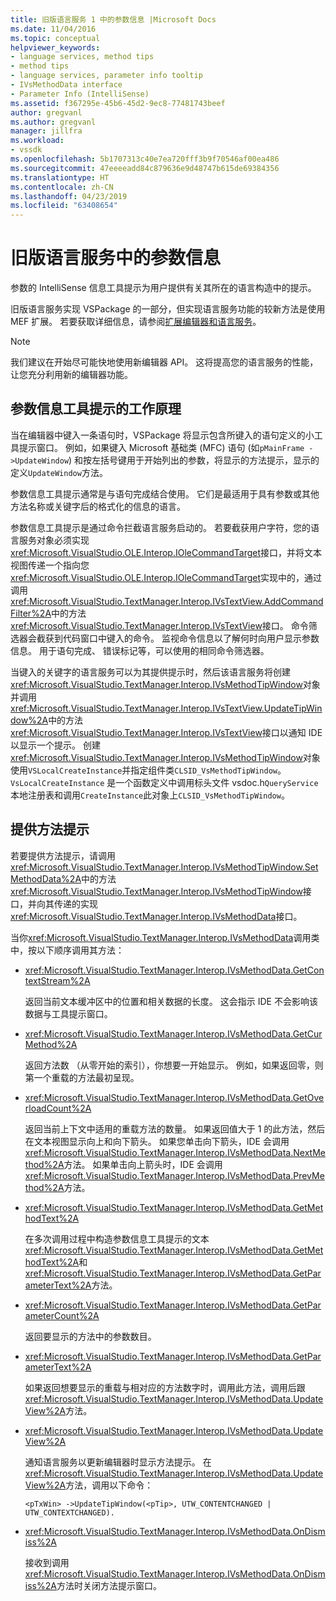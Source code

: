 ```yaml
---
title: 旧版语言服务 1 中的参数信息 |Microsoft Docs
ms.date: 11/04/2016
ms.topic: conceptual
helpviewer_keywords:
- language services, method tips
- method tips
- language services, parameter info tooltip
- IVsMethodData interface
- Parameter Info (IntelliSense)
ms.assetid: f367295e-45b6-45d2-9ec8-77481743beef
author: gregvanl
ms.author: gregvanl
manager: jillfra
ms.workload:
- vssdk
ms.openlocfilehash: 5b1707313c40e7ea720fff3b9f70546af00ea486
ms.sourcegitcommit: 47eeeeadd84c879636e9d48747b615de69384356
ms.translationtype: HT
ms.contentlocale: zh-CN
ms.lasthandoff: 04/23/2019
ms.locfileid: "63408654"
---
```

# <a name="parameter-info-in-a-legacy-language-service"></a>旧版语言服务中的参数信息
参数的 IntelliSense 信息工具提示为用户提供有关其所在的语言构造中的提示。

 旧版语言服务实现 VSPackage 的一部分，但实现语言服务功能的较新方法是使用 MEF 扩展。 若要获取详细信息，请参阅[扩展编辑器和语言服务](../../extensibility/extending-the-editor-and-language-services.md)。

> [!NOTE]
> 我们建议在开始尽可能快地使用新编辑器 API。 这将提高您的语言服务的性能，让您充分利用新的编辑器功能。

## <a name="how-parameter-info-tooltips-work"></a>参数信息工具提示的工作原理
 当在编辑器中键入一条语句时，VSPackage 将显示包含所键入的语句定义的小工具提示窗口。 例如，如果键入 Microsoft 基础类 (MFC) 语句 (如`pMainFrame ->UpdateWindow`) 和按左括号键用于开始列出的参数，将显示的方法提示，显示的定义`UpdateWindow`方法。

 参数信息工具提示通常是与语句完成结合使用。 它们是最适用于具有参数或其他方法名称或关键字后的格式化的信息的语言。

 参数信息工具提示是通过命令拦截语言服务启动的。 若要截获用户字符，您的语言服务对象必须实现<xref:Microsoft.VisualStudio.OLE.Interop.IOleCommandTarget>接口，并将文本视图传递一个指向您<xref:Microsoft.VisualStudio.OLE.Interop.IOleCommandTarget>实现中的，通过调用<xref:Microsoft.VisualStudio.TextManager.Interop.IVsTextView.AddCommandFilter%2A>中的方法<xref:Microsoft.VisualStudio.TextManager.Interop.IVsTextView>接口。 命令筛选器会截获到代码窗口中键入的命令。 监视命令信息以了解何时向用户显示参数信息。 用于语句完成、 错误标记等，可以使用的相同命令筛选器。

 当键入的关键字的语言服务可以为其提供提示时，然后该语言服务将创建<xref:Microsoft.VisualStudio.TextManager.Interop.IVsMethodTipWindow>对象并调用<xref:Microsoft.VisualStudio.TextManager.Interop.IVsTextView.UpdateTipWindow%2A>中的方法<xref:Microsoft.VisualStudio.TextManager.Interop.IVsTextView>接口以通知 IDE 以显示一个提示。 创建<xref:Microsoft.VisualStudio.TextManager.Interop.IVsMethodTipWindow>对象使用`VSLocalCreateInstance`并指定组件类`CLSID_VsMethodTipWindow`。 `VsLocalCreateInstance` 是一个函数定义中调用标头文件 vsdoc.h`QueryService`本地注册表和调用`CreateInstance`此对象上`CLSID_VsMethodTipWindow`。

## <a name="providing-a-method-tip"></a>提供方法提示
 若要提供方法提示，请调用<xref:Microsoft.VisualStudio.TextManager.Interop.IVsMethodTipWindow.SetMethodData%2A>中的方法<xref:Microsoft.VisualStudio.TextManager.Interop.IVsMethodTipWindow>接口，并向其传递的实现<xref:Microsoft.VisualStudio.TextManager.Interop.IVsMethodData>接口。

 当你<xref:Microsoft.VisualStudio.TextManager.Interop.IVsMethodData>调用类中，按以下顺序调用其方法：

- <xref:Microsoft.VisualStudio.TextManager.Interop.IVsMethodData.GetContextStream%2A>

     返回当前文本缓冲区中的位置和相关数据的长度。 这会指示 IDE 不会影响该数据与工具提示窗口。

- <xref:Microsoft.VisualStudio.TextManager.Interop.IVsMethodData.GetCurMethod%2A>

     返回方法数 （从零开始的索引），你想要一开始显示。 例如，如果返回零，则第一个重载的方法最初呈现。

- <xref:Microsoft.VisualStudio.TextManager.Interop.IVsMethodData.GetOverloadCount%2A>

     返回当前上下文中适用的重载方法的数量。 如果返回值大于 1 的此方法，然后在文本视图显示向上和向下箭头。 如果您单击向下箭头，IDE 会调用<xref:Microsoft.VisualStudio.TextManager.Interop.IVsMethodData.NextMethod%2A>方法。 如果单击向上箭头时，IDE 会调用<xref:Microsoft.VisualStudio.TextManager.Interop.IVsMethodData.PrevMethod%2A>方法。

- <xref:Microsoft.VisualStudio.TextManager.Interop.IVsMethodData.GetMethodText%2A>

     在多次调用过程中构造参数信息工具提示的文本<xref:Microsoft.VisualStudio.TextManager.Interop.IVsMethodData.GetMethodText%2A>和<xref:Microsoft.VisualStudio.TextManager.Interop.IVsMethodData.GetParameterText%2A>方法。

- <xref:Microsoft.VisualStudio.TextManager.Interop.IVsMethodData.GetParameterCount%2A>

     返回要显示的方法中的参数数目。

- <xref:Microsoft.VisualStudio.TextManager.Interop.IVsMethodData.GetParameterText%2A>

     如果返回想要显示的重载与相对应的方法数字时，调用此方法，调用后跟<xref:Microsoft.VisualStudio.TextManager.Interop.IVsMethodData.UpdateView%2A>方法。

- <xref:Microsoft.VisualStudio.TextManager.Interop.IVsMethodData.UpdateView%2A>

     通知语言服务以更新编辑器时显示方法提示。 在<xref:Microsoft.VisualStudio.TextManager.Interop.IVsMethodData.UpdateView%2A>方法，调用以下命令：

    ```
    <pTxWin> ->UpdateTipWindow(<pTip>, UTW_CONTENTCHANGED | UTW_CONTEXTCHANGED).
    ```

- <xref:Microsoft.VisualStudio.TextManager.Interop.IVsMethodData.OnDismiss%2A>

     接收到调用<xref:Microsoft.VisualStudio.TextManager.Interop.IVsMethodData.OnDismiss%2A>方法时关闭方法提示窗口。